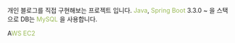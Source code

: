 
개인 블로그를 직접 구현해보는 프로젝트 입니다. 
<font color="#9bbb59">Java</font>, <font color="#9bbb59">Spring Boot </font>3.3.0 ~ 을 스택으로 DB는 <font color="#9bbb59">MySQL</font> 을 사용합니다. 

A<font color="#9bbb59">WS EC2 </font> 



